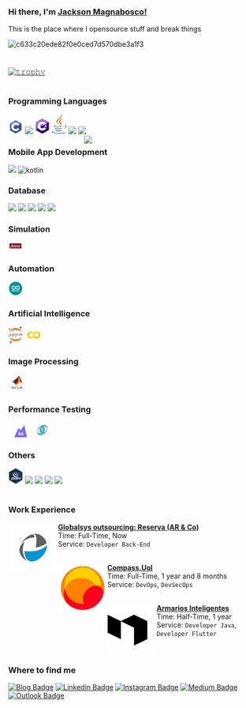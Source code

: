 ### Hi there, I'm [Jackson Magnabosco!](https://jacksonn455.github.io/)

This is the place where I opensource stuff and break things

![c633c20ede82f0e0ced7d570dbe3a1f3](https://user-images.githubusercontent.com/70382532/138322189-2db8df52-9dcb-40a0-88a8-c365466bd33d.gif)
#

[![𝚝𝚛𝚘𝚙𝚑𝚢](https://github-profile-trophy.vercel.app/?username=jacksonn455&column=8&margin-w=15&margin-h=25&no-bg=true&no-frame=true&theme=juicyfresh)](https://github.com/jacksonn455)

#

### Programming Languages

<img src = 'https://github.com/jacksonn455/jacksonn455/blob/master/c.png' width='30'/> <img src = 'https://github.com/MarikIshtar007/MarikIshtar007/blob/master/images/cpp.svg' width='30'/> <img src = 'https://github.com/jacksonn455/jacksonn455/blob/master/C_Sharp_logo.svg' width='30'/> <img src = 'https://github.com/jacksonn455/jacksonn455/blob/master/java.png' width='30'/> <img src = 'https://github.com/MarikIshtar007/MarikIshtar007/blob/master/images/python2.png' height='30'/> 
<img src = 'https://github.com/MarikIshtar007/MarikIshtar007/blob/master/images/js.svg' width='30'/> 
<img width="350" align="right" src="https://github-readme-stats.vercel.app/api/top-langs/?username=jacksonn455&langs_count=20"/>

### Mobile App Development
<img src = 'https://github.com/MarikIshtar007/MarikIshtar007/blob/master/images/flutter-logo.svg' width='30'/> <img src="https://camo.githubusercontent.com/76ae44a94388e048be2d8f5730d221c844f291162e6c5cdd632b1623a1b859f8/68747470733a2f2f7777772e766563746f726c6f676f2e7a6f6e652f6c6f676f732f6b6f746c696e6c616e672f6b6f746c696e6c616e672d69636f6e2e737667" alt="kotlin" width="40" height="40" data-canonical-src="https://www.vectorlogo.zone/logos/kotlinlang/kotlinlang-icon.svg" style="max-width: 100%;">

### Database
<img src = 'https://github.com/MarikIshtar007/MarikIshtar007/blob/master/images/sql.svg' width='30'/> <img src="https://www.pinpng.com/pngs/m/489-4895811_sql-server-logo-microsoft-png-ms-sql-server.png" data-original="https://www.pinpng.com/pngs/m/489-4895811_sql-server-logo-microsoft-png-ms-sql-server.png" width='30'/> <img src="https://cdn.icon-icons.com/icons2/2415/PNG/512/mongodb_plain_wordmark_logo_icon_146423.png" width='30'/> <img src="https://cdn.icon-icons.com/icons2/2415/PNG/512/couchdb_original_wordmark_logo_icon_146586.png" width='30'/> <img  src="https://sp-ao.shortpixel.ai/client/to_webp,q_glossy,ret_img,w_502,h_518/https://keytotech.com/wp-content/uploads/2019/05/firebase.png" width='30'/>

### Simulation
<img src = 'https://github.com/jacksonn455/jacksonn455/blob/master/2020-10-15%2009_33_19-Window.png' width='30'/>

### Automation
<img src = 'https://github.com/jacksonn455/jacksonn455/blob/master/arduino.png' width='30'/>

### Artificial Intelligence
<img src = 'https://github.com/jacksonn455/jacksonn455/blob/master/jupyter.png' width='30'/> <img src = 'https://github.com/jacksonn455/jacksonn455/blob/master/colab.png' width='35'/>

### Image Processing
<img src = 'https://github.com/jacksonn455/jacksonn455/blob/master/matlab.png' width='35'/>

### Performance Testing
<img src = 'https://github.com/jacksonn455/jacksonn455/blob/master/k6logo.png' width='50'/> <img src = 'https://github.com/jacksonn455/jacksonn455/blob/master/load.png' width='30'/>
<br/>

### Others
<img src = 'https://github.com/jacksonn455/jacksonn455/blob/master/jquery.png' width='30'/> <img src = 'https://github.com/MarikIshtar007/MarikIshtar007/blob/master/images/bootstrap.svg' width='33'/> <img src = 'https://github.com/MarikIshtar007/MarikIshtar007/blob/master/images/git.svg' width='30'/>
<img src = 'https://github.com/MarikIshtar007/MarikIshtar007/blob/master/images/html.svg' width='30'/> <img src = 'https://github.com/MarikIshtar007/MarikIshtar007/blob/master/images/css.svg' width='30'/>

#

### Work Experience

[<img align="left" height="100px" width="101px" src="https://github.com/jacksonn455/jacksonn455/blob/master/globalsys.png"/>](http://www.globalsys.com.br)

[**Globalsys outsourcing: Reserva (AR & Co)**](http://www.globalsys.com.br) \
Time: Full-Time, Now \
Service: `Developer Back-End`\
<br>

[<img align="left" height="100px" width="100px" src="https://github.com/jacksonn455/jacksonn455/blob/master/compass.jpg"/>](https://compassouol.com/)

[**Compass.Uol**](https://compassouol.com/) \
Time: Full-Time, 1 year and 8 months \
Service: `DevOps`, `DevSecOps`\
<br>

[<img align="left" height="100px" width="100px" src="https://github.com/jacksonn455/jacksonn455/blob/master/logo-armarios-inteligentes.png"/>](http://www.armariosinteligentes.com.br)

[**Armarios Inteligentes**](http://www.armariosinteligentes.com.br) \
Time: Half-Time, 1 year \
Service: `Developer Java`, `Developer Flutter`\
<br>

#

<h3>Where to find me</h3>

[![Blog Badge](https://img.shields.io/badge/Blog-jacksonn455.github.io-black)](https://jacksonn455.github.io/)
[![Linkedin Badge](https://img.shields.io/badge/-LinkedIn-blue?style=flat-square&logo=Linkedin&logoColor=white&link=https://www.linkedin.com/in/jackson-felipe-magnabosco-b0a48798/)](https://www.linkedin.com/in/jackson-felipe-magnabosco-b0a48798/)
[![Instagram Badge](https://img.shields.io/badge/-Instagram-purple?style=flat-square&logo=Instagram&logoColor=white&link=https://www.instagram.com/jacksonn455/)](https://www.instagram.com/jacksonn455/)
[![Medium Badge](https://img.shields.io/badge/-Medium-black?style=flat-square&logo=Medium&logoColor=white&link=https://medium.com/@soichiro.jacson)](https://medium.com/@jacksonn455)
[![Outlook Badge](https://img.shields.io/badge/-jacksonmagnabosco%40hotmail.com-blue?style=flat-square&logo=Windows&logoColor=white&link=mailto:jacksonmagnabosco@hotmail.com)](mailto:jacksonmagnabosco@hotmail.com)

